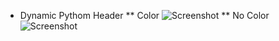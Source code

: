 * Dynamic Pythom Header
** Color
![Screenshot](https://https://github.com/DavidLejeune/dynamic-python-header/blob/main/header-color.PNG)
** No Color
![Screenshot](https://https://github.com/DavidLejeune/dynamic-python-header/blob/main/header.PNG)